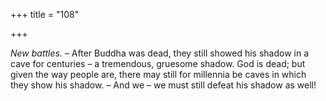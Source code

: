+++
title = "108"

+++

*New battles.* – After Buddha was dead, they still showed his shadow in a cave for centuries – a tremendous, gruesome shadow. God is dead; but given the way people are, there may still for millennia be caves in which they show his shadow. – And we – we must still defeat his shadow as well\!


